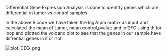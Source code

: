 Differential Gene Expression Analysis is done to  identify genes which are differential in tumor vs control samples

In the above R code we have taken the log2cpm matrix as input and calculated the mean of tumor, mean control,pvalue and lof2FC 
using th for loop and plotted the volcano plot to see that the genes in our sample have diifrential genes in it or not.



![plot_DEG_png](https://user-images.githubusercontent.com/110675838/198819347-f81150f9-cd06-487d-b279-919e7b3a9d48.png)


